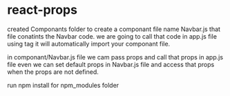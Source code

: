 # react-props

created Componants folder to create a componant file name Navbar.js that file conatints the Navbar code. we are going to call that code in app.js file using <Navbar/> tag it will automatically import your componant file.

in componant/Navbar.js file we cam pass props and call that props in app.js file even we can set default props in Navbar.js file and access that props when the props are not defined.

run npm install for npm_modules folder
